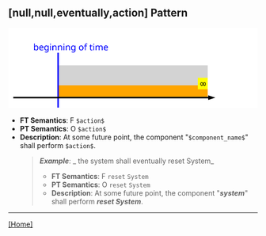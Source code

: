 ## [null,null,eventually,action] Pattern
![[null,null,eventually,action] Pattern](../../../_media/user-interface/examples/svgDiagrams/null_null_eventually_action.svg "[null,null,eventually,action] Pattern")
 * **FT Semantics**: F `$action$`
 * **PT Semantics**: O `$action$`
 * **Description**: At some future point, the component "`$component_name$`" shall perform `$action$`.
   > **_Example_**: _  the system shall eventually reset System_   
   >  * **FT Semantics**: F `reset` `System`
   >  * **PT Semantics**: O `reset` `System`
   >  * **Description**: At some future point, the component "**_system_**" shall perform **_reset System_**.
***
[[Home]](../semantics.md)
